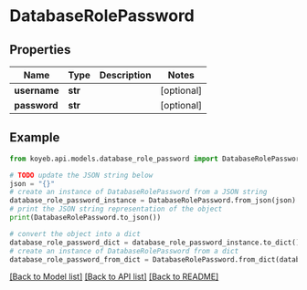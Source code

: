 # DatabaseRolePassword


## Properties

Name | Type | Description | Notes
------------ | ------------- | ------------- | -------------
**username** | **str** |  | [optional] 
**password** | **str** |  | [optional] 

## Example

```python
from koyeb.api.models.database_role_password import DatabaseRolePassword

# TODO update the JSON string below
json = "{}"
# create an instance of DatabaseRolePassword from a JSON string
database_role_password_instance = DatabaseRolePassword.from_json(json)
# print the JSON string representation of the object
print(DatabaseRolePassword.to_json())

# convert the object into a dict
database_role_password_dict = database_role_password_instance.to_dict()
# create an instance of DatabaseRolePassword from a dict
database_role_password_from_dict = DatabaseRolePassword.from_dict(database_role_password_dict)
```
[[Back to Model list]](../README.md#documentation-for-models) [[Back to API list]](../README.md#documentation-for-api-endpoints) [[Back to README]](../README.md)


